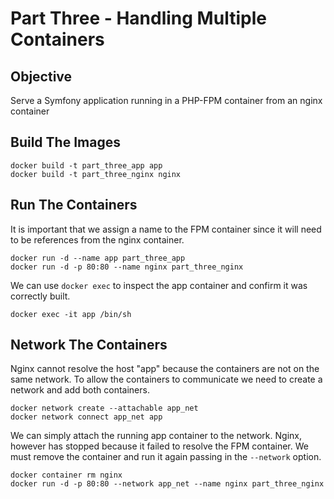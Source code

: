 # Part Three - Handling Multiple Containers

## Objective

Serve a Symfony application running in a PHP-FPM container from an nginx container

## Build The Images

    docker build -t part_three_app app
    docker build -t part_three_nginx nginx

## Run The Containers

It is important that we assign a name to the FPM container since it will need to be references from the nginx container.

    docker run -d --name app part_three_app
    docker run -d -p 80:80 --name nginx part_three_nginx

We can use `docker exec` to inspect the app container and confirm it was correctly built.

    docker exec -it app /bin/sh

## Network The Containers

Nginx cannot resolve the host "app" because the containers are not on the same network. To allow the containers to
communicate we need to create a network and add both containers.

    docker network create --attachable app_net
    docker network connect app_net app

We can simply attach the running app container to the network. Nginx, however has stopped because it failed to resolve
the FPM container. We must remove the container and run it again passing in the `--network` option.

    docker container rm nginx
    docker run -d -p 80:80 --network app_net --name nginx part_three_nginx
